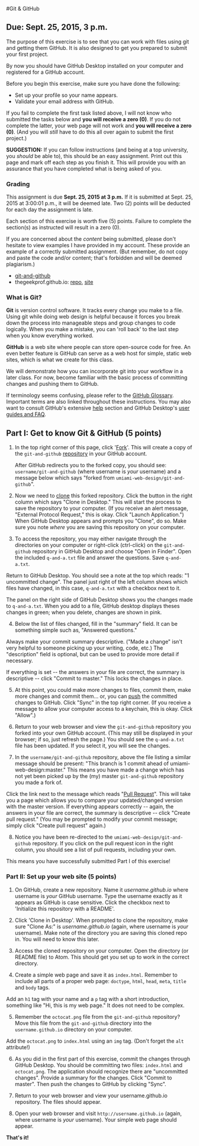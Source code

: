 #Git & GitHub

## Due: Sept. 25, 2015, 3 p.m.

The purpose of this exercise is to see that you can work with files using git and getting them GitHub. It is also designed to get you prepared to submit your first project.

By now you should have GitHub Desktop installed on your computer and registered for a GitHub account.

Before you begin this exercise, make sure you have done the following:

- Set up your profile so your name appears.
- Validate your email address with GitHub.

If you fail to complete the first task listed above, I will not know who submitted the tasks below and **you will receive a zero (0)**. If you do not complete the latter, your web page will not work and **you will receive a zero (0)**. (And you will *still* have to do this all over again to submit the first project.)

**SUGGESTION:** If you can follow instructions (and being at a top university, you *should* be able to), this should be an easy assignment. Print out this page and mark off each step as you finish it. This will provide you with an assurance that you have completed what is being asked of you.


### Grading

This assignment is due **Sept. 25, 2015 at 3 p.m.** If it is submitted at Sept. 25, 2015 at 3:00:01 p.m., it will be deemed late. Two (2)
points will be deducted for each day the assignment is late.

Each section of this exercise is worth five (5) points. Failure to complete the section(s) as instructed will result in a zero (0).

If you are concerned about the *content* being submitted, please don't hesitate to view examples I have provided in my account. These provide an example of a correctly submitted assignment. (But remember, do not copy and paste the code and/or content; that's forbidden and will be deemed plagiarism.)

- [git-and-github](https://github.com/thegeekprof/git-and-github)
- thegeekprof.github.io: [repo](https://github.com/thegeekprof/thegeekprof.github.io), [site](http://thegeekprof.github.io)


### What is Git?

**Git** is version control software. It tracks every change you make to a file. Using git while doing web design is helpful because it forces you break down the process into manageable steps and group changes to code logically. When you make a mistake, you can 'roll back' to the last step when you know everything worked.

**GitHub** is a web site where people can store open-source code for free. An even better feature is GitHub can serve as a web host for simple,  static web sites, which is what we create for this class.

We will demonstrate how you can incorporate git into your workflow in a later class. For now, become familiar with the basic process of committing changes and pushing them to GitHub.

If terminology seems confusing, please refer to the [GitHub Glossary](https://help.github.com/articles/github-glossary/). Important terms are also linked throughout these instructions. You may also want to consult GitHub's extensive [help](https://help.github.com/) section and GitHub Desktop's [user guides and FAQ](https://help.github.com/desktop/).


## Part I: Get to know Git &amp; GitHub (5 points)

1. In the top right corner of this page, click '[Fork](https://help.github.com/articles/github-glossary/#fork)'. This will create a copy of the `git-and-github` [repository](https://help.github.com/articles/github-glossary/#repository) in your GitHub account.

   After GitHub redirects you to the forked copy, you should see: `username/git-and-github` (where username is *your* username) and a message below which says "forked from `umiami-web-design/git-and-github`".

2. Now we need to [clone](https://help.github.com/articles/github-glossary/#clone) this forked repository. Click the button in the right column which says "Clone in Desktop." This will start the process to save the repository to your computer. (If you receive an alert message, "External Protocol Request," this is okay. Click "Launch Application.") When GitHub Desktop appears and prompts you "Clone", do so. Make sure you note *where* you are saving this repository on your computer.

3. To access the repository, you may either navigate through the directories on your computer or right-click (ctrl-click) on the `git-and-github` repository in GitHub Desktop and choose "Open in Finder". Open the included `q-and-a.txt` file and answer the questions. Save `q-and-a.txt`.

 Return to GitHub Desktop. You should see a note at the top which reads: "1 uncommitted change". The panel just right of the left column shows which files have changed, in this case, `q-and-a.txt` with a checkbox next to it.

 The panel on the right side of GitHub Desktop shows you the changes made to `q-and-a.txt`. When you add to a file, GitHub desktop displays theses changes in green; when you delete, changes are shown in pink.

4. Below the list of files changed, fill in the "summary" field. It can be something simple such as, "Answered questions."

  Always make your commit summary descriptive. ("Made a change" isn't very helpful to someone picking up your writing, code, etc.) The "description" field is optional, but can be used to provide more detail if necessary.

  If everything is set -- the answers in your file are correct, the summary is descriptive -- click "Commit to master." This locks the changes in place.

5. At this point, you could make more changes to files, commit them, make more changes and commit them... or, you can [push](https://help.github.com/articles/github-glossary/#push) the committed changes to GitHub. Click "Sync" in the top right corner. (If you receive a message to allow your computer access to a keychain, this is okay. Click "Allow".)

6. Return to your web browser and view the `git-and-github` repository you forked into your own GitHub account. (This may still be displayed in your browser; if so, just refresh the page.) You should see the `q-and-a.txt` file has been updated. If you select it, you will see the changes.

7. In the `username/git-and-github` repository, above the file listing a similar message should be present: "This branch is 1 commit ahead of umiami-web-design:master." This means you have made a change which has not yet been picked up by the (my) master `git-and-github` repository you made a fork of.

  Click the link next to the message which reads "[Pull Request](https://help.github.com/articles/github-glossary/#pull-request)". This will take you a page which allows you to compare your updated/changed version with the master version. If everything appears correctly -- again, the answers in your file are correct, the summary is descriptive -- click "Create pull request." (You may be prompted to modify your commit message; simply click "Create pull request" again.)

8. Notice you have been re-directed to the `umiami-web-design/git-and-github` repository. If you click on the pull request icon in the right column, you should see a list of pull requests, including your own.

  This means you have successfully submitted Part I of this exercise!


### Part II: Set up your web site (5 points)

1. On GitHub, create a new repository. Name it *username.github.io* where username is *your* GitHub username. Type the username exactly as it appears as GitHub is case sensitive. Click the checkbox next to 'Initialize this repository with a README'.

2. Click 'Clone in Desktop'. When prompted to clone the repository, make sure "Clone As:" is *username.github.io* (again, where username is *your* username). Make note of the directory you are saving this cloned repo in. You will need to know this later.

3. Access the cloned repository on your computer. Open the directory (or README file) to Atom. This should get you set up to work in the correct directory.

4. Create a simple web page and save it as `index.html`. Remember to include all parts of a proper web page: `doctype`, `html`, `head`, `meta`, `title` and `body` tags.

  Add an `h1` tag with your name and a `p` tag with a short introduction, something like "Hi, this is my web page." It does not need to be complex.

5. Remember the `octocat.png` file from the `git-and-github` repository? Move this file from the `git-and-github` directory into the `username.github.io` directory on your computer.

  Add the `octocat.png` to `index.html` using an `img` tag. (Don't forget the `alt` attribute!)

6. As you did in the first part of this exercise, commit the changes through GitHub Desktop. You should be committing two files: `index.html` and `octocat.png`. The application should recognize there are "uncommitted changes". Provide a summary for the changes. Click "Commit to master". Then push the changes to GitHub by clicking "Sync".

7. Return to your web browser and view your username.github.io repository. The files should appear.

8. Open your web browser and visit `http://username.github.io` (again, where username is *your* username). Your simple web page should appear.


**That's it!**
